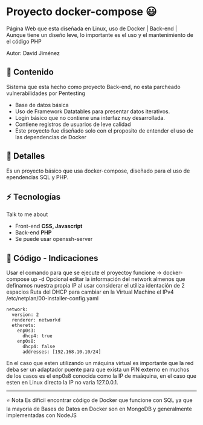 # Proyecto docker-compose 😃
Página Web que esta diseñada en Linux, uso de Docker | Back-end | Aunque tiene un diseño leve, lo importante es el uso y el mantenimiento de el código PHP

Autor: David Jiménez

## 👯 Contenido
Sistema que esta hecho como proyecto Back-end, no esta parcheado vulnerabilidades por Pentesting
- Base de datos básica
- Uso de Framework Datatables para presentar datos iterativos.
- Login básico que no contiene una interfaz nuy desarrollada.
- Contiene registros de usuarios de leve calidad
- Este proyecto fue diseñado solo con el proposito de entender el uso de las dependencias de Docker

## 🧐 Detalles
Es un proyecto básico que usa docker-compose, diseñado para el uso de ependencias SQL y PHP.

## ⚡ Tecnologías
Talk to me about
- Front-end **CSS, Javascript**
- Back-end **PHP**
- Se puede usar openssh-server

## 💬 Código - Indicaciones
Usar el comando para que se ejecute el proyectoy funcione
-> docker-compose up -d
Opcional editar la información del network almenos que definamos nuestra propia IP al usar considerar el utiliza identación de 2 espacios
Ruta del DHCP para cambiar en la Virtual Machine el IPv4
/etc/netplan/00-installer-config.yaml


    network:
      version: 2
      renderer: networkd
      etherets:
        enp0s3:
          dhcp4: true
        enp0s8:
          dhcp4: false
          addresses: [192.168.10.10/24]

En el caso que esten utilizando un máquina virtual es importante que la red deba ser un adaptador puente para que exista un PIN externo en
muchos de los casos es el enp0s8 conocida como la IP de maáquina, en el caso que esten en Linux directo la IP no varia 127.0.0.1.

---
⭐️ Nota
Es dificil encontrar código de Docker que funcione con SQL ya que la mayoria de Bases de Datos en Docker son en MongoDB y generalmente implementadas con NodeJS
